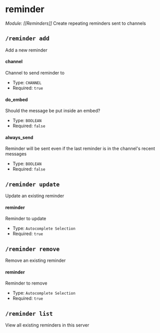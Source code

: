 # reminder
*Module: [[Reminders]]*
Create repeating reminders sent to channels
## `/reminder add`
Add a new reminder
#### channel
Channel to send reminder to
- Type: `CHANNEL`
- Required: `true`
#### do_embed
Should the message be put inside an embed?
- Type: `BOOLEAN`
- Required: `false`
#### always_send
Reminder will be sent even if the last reminder is in the channel's recent messages
- Type: `BOOLEAN`
- Required: `false`
## `/reminder update`
Update an existing reminder
#### reminder
Reminder to update
- Type: `Autocomplete Selection`
- Required: `true`
## `/reminder remove`
Remove an existing reminder
#### reminder
Reminder to remove
- Type: `Autocomplete Selection`
- Required: `true`
## `/reminder list`
View all existing reminders in this server
